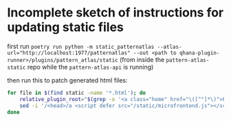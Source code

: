 # Incomplete sketch of instructions for updating static files

first run
`poetry run python -m static_patternatlas --atlas-url="http://localhost:1977/patternatlas" --out <path to qhana-plugin-runner>/plugins/pattern_atlas/static`
(from inside the `pattern-atlas-static` repo while the `pattern-atlas-api` is running)

then run this to patch generated html files:

```bash
for file in $(find static -name '*.html'); do
	relative_plugin_root="$(grep -o '<a class="home" href="\([^"]*\)">Pattern Atlas</a>' "$file" | sed 's/.*href="\([^"]*\)".*/\1/g')"
	sed -i '/<head>/a <script defer src="/static/microfrontend.js"></script><script src="'"$relative_plugin_root"'workarounds.js"></script>' "$file"
done
```
